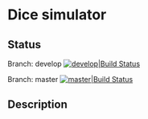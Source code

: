 # Dice simulator

## Status

Branch: develop [![develop|Build Status](https://travis-ci.org/keltia/dices-go.svg?branch=develop)](http://travis-ci.org/keltia/dices-go/tree/develop)

Branch: master  [![master|Build Status](https://travis-ci.org/keltia/dices-go.svg?branch=master)](http://travis-ci.org/keltia/dices-go)

## Description

